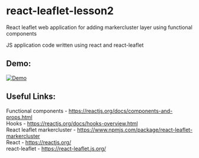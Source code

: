 # react-leaflet-lesson2
React leaflet web application for adding markercluster layer using functional components  

JS application code written using react and react-leaflet    

## Demo:  
[![Demo](https://img.youtube.com/vi/ASyO6pW0HOw/0.jpg)](https://www.youtube.com/watch?v=ASyO6pW0HOw)

## Useful Links:  
Functional components - https://reactjs.org/docs/components-and-props.html  
Hooks - https://reactjs.org/docs/hooks-overview.html  
React leaflet markercluster - https://www.npmjs.com/package/react-leaflet-markercluster  
React - https://reactjs.org/  
react-leaflet - https://react-leaflet.js.org/